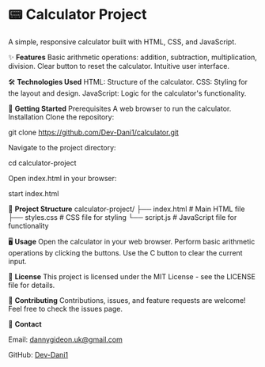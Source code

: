# 📟 Calculator Project
A simple, responsive calculator built with HTML, CSS, and JavaScript.

✨ **Features**
 Basic arithmetic operations: addition, subtraction, multiplication, division.
 Clear button to reset the calculator.
 Intuitive user interface.

🛠️ **Technologies Used**
 HTML: Structure of the calculator.
 CSS: Styling for the layout and design.
 JavaScript: Logic for the calculator's functionality.

🚀 **Getting Started**
 Prerequisites
  A web browser to run the calculator.
  Installation
  Clone the repository:

git clone https://github.com/Dev-Dani1/calculator.git

Navigate to the project directory:

 cd calculator-project

Open index.html in your browser:

 start index.html

📂 **Project Structure**
 calculator-project/
  ├── index.html        # Main HTML file
  ├── styles.css        # CSS file for styling
  └── script.js         # JavaScript file for functionality

🖥️ **Usage**
 Open the calculator in your web browser.
 Perform basic arithmetic operations by clicking the buttons.
 Use the C button to clear the current input.

📝 **License**
 This project is licensed under the MIT License - see the LICENSE file for details.

🤝 **Contributing**
 Contributions, issues, and feature requests are welcome! Feel free to check the issues page.

📧 **Contact**

 Email: dannygideon.uk@gmail.com

 GitHub: [Dev-Dani1](https://github.com/Dev-Dani1)
